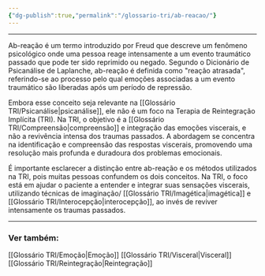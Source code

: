 ```yaml
---
{"dg-publish":true,"permalink":"/glossario-tri/ab-reacao/"}
---
```


---


Ab-reação é um termo introduzido por Freud que descreve um fenômeno psicológico onde uma pessoa reage intensamente a um evento traumático passado que pode ter sido reprimido ou negado. Segundo o Dicionário de Psicanálise de Laplanche, ab-reação é definida como "reação atrasada", referindo-se ao processo pelo qual emoções associadas a um evento traumático são liberadas após um período de repressão.

Embora esse conceito seja relevante na [[Glossário TRI/Psicanálise\|psicanálise]], ele não é um foco na Terapia de Reintegração Implícita (TRI). Na TRI, o objetivo é a [[Glossário TRI/Compreensão\|compreensão]] e integração das emoções viscerais, e não a revivência intensa dos traumas passados. A abordagem se concentra na identificação e compreensão das respostas viscerais, promovendo uma resolução mais profunda e duradoura dos problemas emocionais.

É importante esclarecer a distinção entre ab-reação e os métodos utilizados na TRI, pois muitas pessoas confundem os dois conceitos. Na TRI, o foco está em ajudar o paciente a entender e integrar suas sensações viscerais, utilizando técnicas de imaginação/ [[Glossário TRI/Imagética\|imagética]] e [[Glossário TRI/Interocepção\|interocepção]], ao invés de reviver intensamente os traumas passados.



----
### Ver também:
[[Glossário TRI/Emoção\|Emoção]] 
[[Glossário TRI/Visceral\|Visceral]]
[[Glossário TRI/Reintegração\|Reintegração]]


